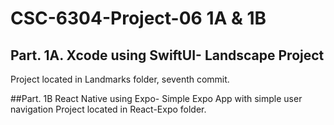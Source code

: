 # CSC-6304-Project-06 1A & 1B

## Part. 1A. Xcode using SwiftUI- Landscape Project
Project located in Landmarks folder, seventh commit.

##Part. 1B React Native using Expo- Simple Expo App with simple user navigation
Project located in React-Expo folder.
